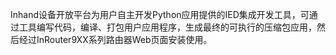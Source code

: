 Inhand设备开放平台为用户自主开发Python应用提供的IED集成开发工具，可通过工具编写代码，编译、打包用户应用程序，生成最终的可执行的压缩包应用，然后经过InRouter9XX系列路由器Web页面安装使用。

